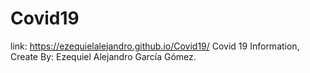 # Covid19
link: https://ezequielalejandro.github.io/Covid19/
Covid 19 Information, Create By: Ezequiel Alejandro García Gómez.
